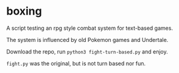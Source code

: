 # boxing
A script testing an rpg style combat system for text-based games.

The system is influenced by old Pokemon games and Undertale.

Download the repo, run `python3 fight-turn-based.py` and enjoy.

`fight.py` was the original, but is not turn based nor fun.
